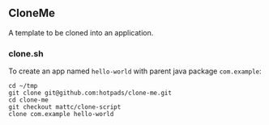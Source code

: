 ## CloneMe

A template to be cloned into an application.

### clone.sh

To create an app named `hello-world` with parent java package `com.example`:

```
cd ~/tmp
git clone git@github.com:hotpads/clone-me.git
cd clone-me
git checkout mattc/clone-script
clone com.example hello-world
```
